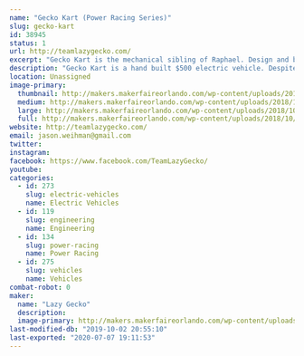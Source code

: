 ```yaml
---
name: "Gecko Kart (Power Racing Series)"
slug: gecko-kart
id: 38945
status: 1
url: http://teamlazygecko.com/
excerpt: "Gecko Kart is the mechanical sibling of Raphael. Design and built to compete in the Power Racing Series."
description: "Gecko Kart is a hand built $500 electric vehicle. Despite it's cost, Gecko Kart features a 48v 1800w Brushless motor, powered by industry leading Chevy Volt Lithium batteries. Topping out at 20mph, this Kart is quick like"
location: Unassigned
image-primary:
  thumbnail: http://makers.makerfaireorlando.com/wp-content/uploads/2018/10/45006023_10156678709816163_2959040559215280128_o-150x150.jpg
  medium: http://makers.makerfaireorlando.com/wp-content/uploads/2018/10/45006023_10156678709816163_2959040559215280128_o-300x200.jpg
  large: http://makers.makerfaireorlando.com/wp-content/uploads/2018/10/45006023_10156678709816163_2959040559215280128_o-1024x683.jpg
  full: http://makers.makerfaireorlando.com/wp-content/uploads/2018/10/45006023_10156678709816163_2959040559215280128_o.jpg
website: http://teamlazygecko.com/
email: jason.weihman@gmail.com
twitter: 
instagram: 
facebook: https://www.facebook.com/TeamLazyGecko/
youtube: 
categories:
  - id: 273
    slug: electric-vehicles
    name: Electric Vehicles
  - id: 119
    slug: engineering
    name: Engineering
  - id: 134
    slug: power-racing
    name: Power Racing
  - id: 275
    slug: vehicles
    name: Vehicles
combat-robot: 0
maker:
  name: "Lazy Gecko"
  description:
  image-primary: http://makers.makerfaireorlando.com/wp-content/uploads/2017/08/Lazy-Gecko-Solid-Vintage7.7-799x1024.png
last-modified-db: "2019-10-02 20:55:10"
last-exported: "2020-07-07 19:11:53"
---
```

